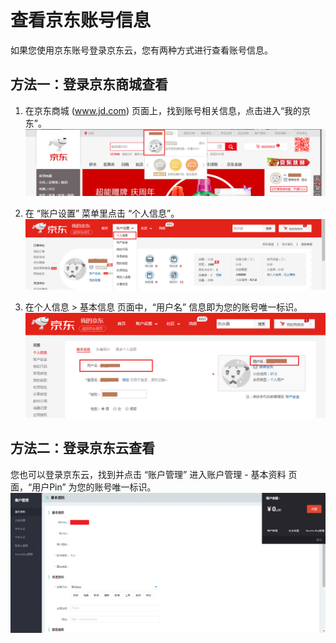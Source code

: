 # 查看京东账号信息
如果您使用京东账号登录京东云，您有两种方式进行查看账号信息。

## 方法一：登录京东商城查看
1. 在京东商城 (www.jd.com) 页面上，找到账号相关信息，点击进入“我的京东”。
![](../../../image/User/Account%20Management/Check%20your%20account/%E6%88%91%E7%9A%84%E4%BA%AC%E4%B8%9C.png)
2. 在 “账户设置” 菜单里点击 “个人信息”。
![](../../../image/User/Account%20Management/Check%20your%20account/%E8%B4%A6%E6%88%B7%E8%AE%BE%E7%BD%AE.png)

3. 在个人信息 > 基本信息 页面中，“用户名” 信息即为您的账号唯一标识。
![](../../../image/User/Account%20Management/Check%20your%20account/%E4%B8%AA%E4%BA%BA%E4%BF%A1%E6%81%AF.png)

## 方法二：登录京东云查看
您也可以登录京东云，找到并点击 “账户管理” 进入账户管理 - 基本资料 页面，“用户Pin” 为您的账号唯一标识。
![](../../../image/User/Account%20Management/Check%20your%20account/%E4%BA%AC%E4%B8%9C%E4%BA%91%E8%B4%A6%E6%88%B7%E7%AE%A1%E7%90%86.png)
